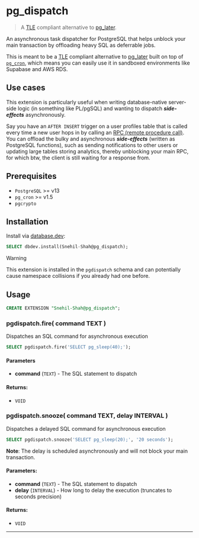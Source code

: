 # pg_dispatch

> A [TLE](https://github.com/aws/pg_tle) compliant alternative to [pg_later](https://github.com/ChuckHend/pg_later).

An asynchronous task dispatcher for PostgreSQL that helps unblock your main transaction by offloading heavy SQL as deferrable jobs.

This is meant to be a [TLE](https://github.com/aws/pg_tle) compliant alternative to [pg_later](https://github.com/ChuckHend/pg_later) built on top of [`pg_cron`](https://github.com/citusdata/pg_cron), which means you can easily use it in sandboxed environments like Supabase and AWS RDS.

## Use cases

This extension is particularly useful when writing database-native server-side logic (in something like PL/pgSQL) and wanting to dispatch **_side-effects_** asynchronously.

Say you have an `AFTER INSERT` trigger on a user profiles table that is called every time a new user hops in by calling an [RPC (remote procedure call)](https://docs.postgrest.org/en/v12/references/api/functions.html).
You can offload the bulky and asynchronous **_side-effects_** (written as PostgreSQL functions), such as sending notifications to other users or updating large tables storing analytics, thereby unblocking your main RPC, for which btw, the client is still waiting for a response from.

## Prerequisites

- `PostgreSQL` >= v13
- `pg_cron` >= v1.5
- `pgcrypto`

## Installation

Install via [database.dev](https://database.dev/Snehil-Shah/pg_dispatch):

```sql
SELECT dbdev.install(Snehil-Shah@pg_dispatch);
```

> [!WARNING]
> This extension is installed in the `pgdispatch` schema and can potentially cause namespace collisions if you already had one before.

## Usage

```sql
CREATE EXTENSION "Snehil-Shah@pg_dispatch";
```

<!-- <docs> -->

### pgdispatch.fire( command TEXT )

Dispatches an SQL command for asynchronous execution

```sql
SELECT pgdispatch.fire('SELECT pg_sleep(40);');
```

#### Parameters
  - **command** (`TEXT`) - The SQL statement to dispatch

#### Returns:
  - `VOID`

### pgdispatch.snooze( command TEXT, delay INTERVAL )

Dispatches a delayed SQL command for asynchronous execution

```sql
SELECT pgdispatch.snooze('SELECT pg_sleep(20);', '20 seconds');
```

**Note**: The delay is scheduled asynchronously and will not block your main transaction.

#### Parameters:
  - **command** (`TEXT`) - The SQL statement to dispatch
  - **delay** (`INTERVAL`) - How long to delay the execution (truncates to seconds precision)

#### Returns:
  - `VOID`

<!-- /<docs> -->

***